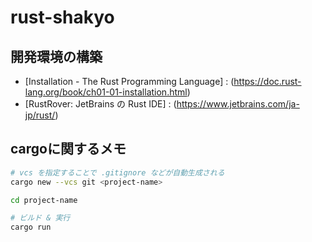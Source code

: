 # rust-shakyo

## 開発環境の構築

- [Installation - The Rust Programming Language] : (https://doc.rust-lang.org/book/ch01-01-installation.html)
- [RustRover: JetBrains の Rust IDE] : (https://www.jetbrains.com/ja-jp/rust/)

## cargoに関するメモ

```bash
# vcs を指定することで .gitignore などが自動生成される
cargo new --vcs git <project-name>

cd project-name

# ビルド & 実行
cargo run
```
